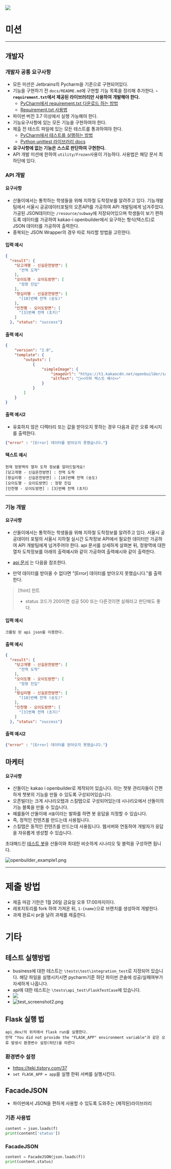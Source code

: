 ![](https://github.com/teamSANDOL/kpu_sandol_team/blob/main/img/logo_profile3.png?raw=true)
# 미션
---
## 개발자
### 개발자 공통 요구사항
- 모든 미션은 Jetbrains의 Pycharm을 기준으로 구현되어있다.
- 기능을 구현하기 전 `docs/README.md`에 구현할 기능 목록을 정리해 추가한다.
**- `requirement.txt`에서 제공된 라이브러리만 사용하여 개발해야 한다.**
	- [PyCharm에서 requirement.txt 다운로드 하는 방법](https://www.jetbrains.com/help/pycharm/managing-dependencies.html#revert-ignored)
	- [Requirement.txt 사용법](https://engineer-mole.tistory.com/258)
- 파이썬 버전 3.7 이상에서 실행 가능해야 한다.
- 기능요구사항에 있는 모든 기능을 구현하여야 한다.
- 제출 전 테스트 파일에 있는 모든 테스트를 통과하여야 한다.
	- [PyCharm에서 테스트를 실행하는 방법](https://www.jetbrains.com/help/pycharm/testing-your-first-python-application.html#write-test)
	- [Python unittest 라이브러리 docs](https://docs.python.org/ko/3/library/unittest.html)
- **요구사항에 없는 기능은 스스로 판단하여 구현한다.**
- API 개발 미션에 한하여 `utility/Frozen`사용이 가능하다. 사용법은 해당 문서 최 하단에 있다.

### API 개발
#### 요구사항
- 산돌이에서는 통학하는 학생들을 위해 지하철 도착정보를 알려주고 있다. 기능개발팀에서 서울시 공공데이터포털의 오픈API를 가공하여 API 개발팀에게 넘겨주었다. 가공된 JSON데이터는 `/resource/subway`에 저장되어있으며 학생들이 보기 편하도록 데이터를 가공하여 kakao-i openbuilder에서 요구하는 형식(텍스트)로 JSON 데이터를 가공하여 출력한다.
- 중복되는 JSON Wrapper의 경우 따로 처리할 방법을 고민한다.

#### 입력 예시
```json
{
  "result": {
    "당고개행 - 신길온천방면": [
      "전역 도착"
    ],
    "오이도행 - 오이도방면": [
      "정왕 진입"
    ],
    "왕십리행 - 신길온천방면": [
      "[10]번째 전역 (송도)"
    ],
    "인천행 - 오이도방면": [
      "[3]번째 전역 (초지)"
    ]
  }, "status": "success"}
```

#### 출력 예시
```json
{
    "version": "2.0",
    "template": {
        "outputs": [
            {
                "simpleImage": {
                    "imageUrl": "https://t1.kakaocdn.net/openbuilder/sample/lj3JUcmrzC53YIjNDkqbWK.jpg",
                    "altText": "<<이하 텍스트 예시>>"
                }
            }
        ]
    }
}
```

#### 출력 예시2
- 유효하지 않은 디렉터리 또는 값을 받아오지 못하는 경우 다음과 같은 오류 메시지를 출력한다.
```json
{"error" : "[Error] 데이터를 받아오지 못했습니다."}
```

#### 텍스트 예시
```text
현재 정왕역의 열차 도착 정보를 알려드릴게요!
[당고개행 - 신길온천방면] : 전역 도착 
[왕십리행 - 신길온천방면] : [10]번째 전역 (송도) 
[오이도행 - 오이도방면] : 정왕 진입
[인천행 - 오이도방면] : [3]번째 전역 (초지)
```


---
### 기능 개발
#### 요구사항
- 산돌이에서는 통학하는 학생들을 위해 지하철 도착정보를 알려주고 있다. 서울시 공공데이터 포털의 서울시 지하철 실시간 도착정보 API에서 필요한 데이터만 가공하여 API 개발팀에게 넘겨주어야 한다. api 문서를 상세하게 살펴본 뒤, 정왕역에 대한 열차 도착정보를 아래의 출력예시와 같이 가공하여 출력예시와 같이 출력한다.
  
- [api 문서](https://data.seoul.go.kr/dataList/OA-12764/A/1/datasetView.do;jsessionid=D9ED846C6FAE11DA9A24DE7F95AC4FD5.new_portal-svr-21) 는 다음을 참조한다.

- 만약 데이터를 받아올 수 없다면 "[Error] 데이터를 받아오지 못했습니다."를 출력한다.

>[!hint] 힌트
>- status 코드가 200이면 성공 500 또는 다른것이면 실패라고 판단해도 좋다.

#### 입력 예시
```text
크롤링 된 api json을 이용한다.
```

#### 출력 예시
```json
{
  "result": {
    "당고개행 - 신길온천방면": [
      "전역 도착"
    ],
    "오이도행 - 오이도방면": [
      "정왕 진입"
    ],
    "왕십리행 - 신길온천방면": [
      "[10]번째 전역 (송도)"
    ],
    "인천행 - 오이도방면": [
      "[3]번째 전역 (초지)"
    ]
  }, "status": "success"}

```

#### 출력 예시2
```json
{"error" : "[Error] 데이터를 받아오지 못했습니다."}
```

## 마케터
#### 요구사항
- 산돌이는 kakao i openbuilder로 제작되어 있습니다. 이는 챗봇 관리자들이 간편하게 챗봇의 기능을 만들 수 있도록 구성되어있습니다.
- 오픈빌더는 크게 시나리오탭과 스킬탭으로 구성되어있는데 시나리오에서 산돌이의 기능 블록을 만들 수 있습니다.
- 예를들어 산돌이에 `셔틀`이라는 발화를 하면 봇 응답을 지정할 수 있습니다.
- 즉, 정적인 컨텐츠를 만드는데 사용됩니다.
- 스킬탭은 동적인 컨텐츠를 만드는데 사용됩니다. 웹서버와 연동하여 개발자가 응답을 자유롭게 생성할 수 있습니다.

초대해드린 [테스트 봇](https://i.kakao.com/bot/5ff710328c008e4e081b2f92/intent/new?scenarioId=default)을 산돌이와 최대한 비슷하게 시나리오 및 블럭을 구성하면 됩니다.

![openbuilder_example1.png](resource%2Fimg%2Fopenbuilder_example1.png)

---
# 제출 방법
- 제출 마감 기한은 1월 26일 금요일 오후 17:00까지이다.
- 레포지토리를 fork 하여 가져온 뒤, `1-{name}`으로 브랜치를 생성하여 개발한다.  
- 과제 완료시 pr을 날려 과제를 제출한다.

# 기타
## 테스트 실행방법
- business에 대한 테스트는 `\tests\test\integration_test`로 지정되어 있습니다. 해당 파일을 실행시키시면 pycharm기준 하단 파이썬 콘솔에 성공/실패여부가 자세하게 나옵니다.
- api에 대한 테스트는 `\tests\api_test\FlaskTestCase`에 있습니다.
- ![](resource/img/test_screenshot1.png)
- ![test_screenshot2.png](resource%2Fimg%2Ftest_screenshot2.png)
## Flask 실행 법
```
api_dev/의 위치에서 flask run을 실행한다.
만약 "You did not provide the "FLASK_APP" environment variable"과 같은 오류 발생시 환경변수 설정(하단)을 따른다
```

### 환경변수 설정
- https://teki.tistory.com/37
- `set FLASK_APP = app`을 실행 한뒤 서버를 실행시킨다.

## FacadeJSON
- 파이썬에서 JSON을 편하게 사용할 수 있도록 도와주는 (제작된)라이브러리
### 기존 사용법
```python
content = json.loads(f)
print(content['status'])
```

### FacadeJSON
```python
content = FacadeJSON(json.loads(f))
print(content.status)
```
